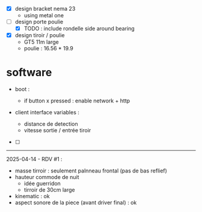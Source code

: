 - [x] design bracket nema 23
  - using metal one
- [ ] design porte poulie
  - [x] TODO : include rondelle side around bearing
- [x] design tiroir / poulie
  - GT5 11m large
  - poulie : 16.56 * 19.9

# software 
- boot :
  - if button x pressed : enable network + http

- client interface variables :
  - distance de detection
  - vitesse sortie / entrée tiroir

- [ ] 
---

2025-04-14 - RDV #1 :  

- masse tirroir : seulement palnneau frontal (pas de bas reflief)
- hauteur commode de nuit
  - idée guerridon 
  - tirroir de 30cm large
- kinematic : ok
- aspect sonore de la piece (avant driver final) : ok 
